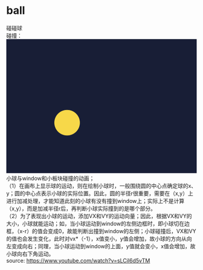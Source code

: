 # ball
碰碰球  
碰撞： 
![image](https://github.com/jjjinnni/ball/blob/main/ball.png)  
小球与window和小板块碰撞的动画；  
（1）在画布上显示球的运动，则在绘制小球时，一般围绕圆的中心点确定球的x、y；圆的中心点表示小球的实际位置。因此，圆的半径r很重要，需要在（x,y）上进行加减处理，才能知道此刻的小球有没有撞到window上；实际上不是计算（x,y），而是加减半径r后，再判断小球实际撞到的是哪个部分。  
（2）为了表现出小球的运动，添加VX和VY的运动向量；因此，根据VX和VY的大小，小球就能运动；如，当小球运动到window的左侧边框时，即小球切在边框，（x-r）的值会变成0，故能判断出撞到window的左侧；小球碰撞后，VX和VY的值也会发生变化，此时对vx*（-1），x值变小，y值会增加，故小球的方向从向左变成向右；同理，当小球运动到window的上面，y值就会变小，x值会增加，故小球向右下角运动。  
source: https://www.youtube.com/watch?v=sLCiI6d5vTM
